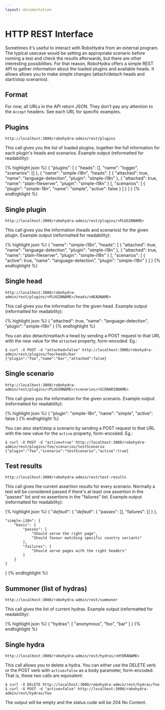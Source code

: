 ```yaml
---
layout: documentation
---
```

HTTP REST Interface
===================

Sometimes it's useful to interact with RoboHydra from an external
program. The typical usecase would be setting an appropriate scenario
before running a test and check the results afterwards, but there are
other interesting possibilities. For that reason, RoboHydra offers a
simple REST API to gather information about the loaded plugins and
available heads. It allows allows you to make simple changes
(attach/detach heads and start/stop scenarios).

Format
------

For now, all URLs in the API return JSON. They don't pay any attention
to the `Accept` headers. See each URL for specific examples.

Plugins
-------

    http://localhost:3000/robohydra-admin/rest/plugins

This call gives you the list of loaded plugins, together the full
information for each plugin's heads and scenarios. Example output
(reformatted for readability):

{% highlight json %}
{
    "plugins": [
        {
            "heads": [],
            "name": "logger",
            "scenarios": []
        },
        {
            "name": "simple-i18n",
            "heads": [
                {
                    "attached": true,
                    "name": "language-detection",
                    "plugin": "simple-i18n"
                },
                {
                    "attached": true,
                    "name": "plain-fileserver",
                    "plugin": "simple-i18n"
                }
            ],
            "scenarios": [
                {
                    "plugin": "simple-18n",
                    "name": "simple",
                    "active": false
                }
            ]
        }
    ]
}
{% endhighlight %}

Single plugin
-------------

    http://localhost:3000/robohydra-admin/rest/plugins/<PLUGINNAME>

This call gives you the information (heads and scenarios) for the
given plugin. Example output (reformatted for readability):

{% highlight json %}
{
    "name": "simple-i18n",
    "heads": [
        {
            "attached": true,
            "name": "language-detection",
            "plugin": "simple-i18n"
        },
        {
            "attached": true,
            "name": "plain-fileserver",
            "plugin": "simple-i18n"
        }
    ],
    "scenarios": [
        {
            "active": true,
            "name": "language-detection",
            "plugin": "simple-i18n"
        }
    ]
}
{% endhighlight %}

Single head
-----------

    http://localhost:3000/robohydra-admin/rest/plugins/<PLUGINNAME>/heads/<HEADNAME>

This call gives you the information for the given head. Example output
(reformatted for readability):

{% highlight json %}
{
    "attached": true,
    "name": "language-detection",
    "plugin": "simple-i18n"
}
{% endhighlight %}

You can also detach/reattach a head by sending a POST request to that
URL with the new value for the `attached` property, form-encoded. Eg.:

    $ curl -X POST -d "attached=false" http://localhost:3000/robohydra-admin/rest/plugins/foo/heads/bar
    {"plugin":"foo","name":"bar","attached":false}

Single scenario
---------------

    http://localhost:3000/robohydra-admin/rest/plugins/<PLUGINNAME>/scenarios/<SCENARIONAME>

This call gives you the information for the given scenario. Example
output (reformatted for readability):

{% highlight json %}
{
    "plugin": "simple-18n",
    "name": "simple",
    "active": false
}
{% endhighlight %}

You can also start/stop a scenario by sending a POST request to that
URL with the new value for the `active` property, form-encoded. Eg.:

    $ curl -X POST -d "active=true" http://localhost:3000/robohydra-admin/rest/plugins/foo/scenarios/testScenario
    {"plugin":"foo","scenario":"testScenario","active":true}


Test results
------------

    http://localhost:3000/robohydra-admin/rest/test-results

This call gives the current assertion results for every
scenario. Normally a test will be considered passed if there's at
least one assertion in the "passes" list and no assertions in the
"failures" list. Example output (reformatted for readability):

{% highlight json %}
{
    "*default*": {
        "*default*": {
            "passes": [],
            "failures": []
        }
    },

    "simple-i18n": {
        "basic": {
            "passes": [
                "Should serve the right page",
                "Should favour matching specific country variants"
            ],
            "failures": [
                "Should serve pages with the right headers"
            ]
        }
    }
}
{% endhighlight %}


Summoner (list of hydras)
-------------------------

    http://localhost:3000/robohydra-admin/rest/summoner

This call gives the list of current hydras. Example output
(reformatted for readability):

{% highlight json %}
{
    "hydras": [
        "anonymous",
        "foo",
        "bar"
    ]
}
{% endhighlight %}

Single hydra
------------

    http://localhost:3000/robohydra-admin/rest/hydras/<HYDRANAME>

This call allows you to delete a hydra. You can either use the DELETE
verb or the POST verb with `active=false` as a body parameter,
form-encoded. That is, these two calls are equivalent:

    $ curl -X DELETE http://localhost:3000/robohydra-admin/rest/hydras/foo
    $ curl -X POST -d "active=false" http://localhost:3000/robohydra-admin/rest/hydras/foo

The output will be empty and the status code will be 204 No Content.
